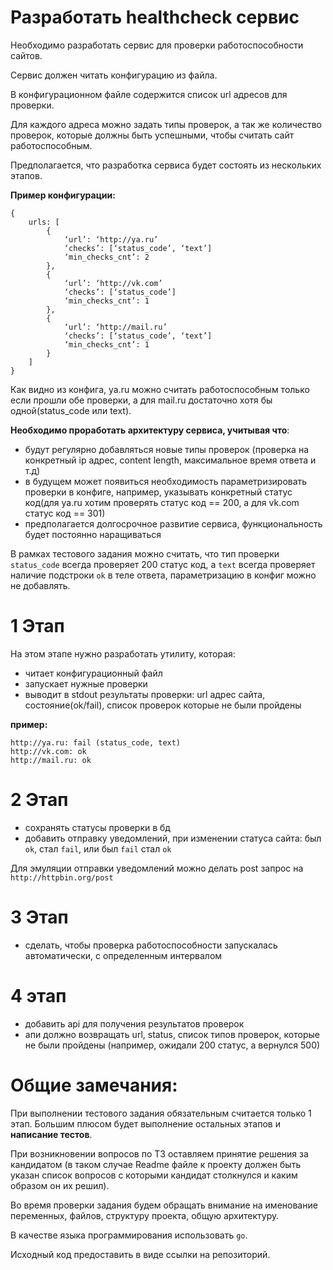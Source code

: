 # Разработать healthcheck сервис

Необходимо разработать сервис для проверки работоспособности сайтов.

Сервис должен читать конфигурацию из файла.

В конфигурационном файле содержится список url адресов для проверки.

Для каждого адреса можно задать типы проверок, а так же количество проверок, которые должны быть успешными, чтобы считать сайт работоспособным.

Предполагается, что разработка сервиса будет состоять из нескольких этапов.

**Пример конфигурации:**

```
{
    urls: [
        {
            ‘url’: ‘http://ya.ru’
            ‘checks’: [‘status_code’, ‘text’]
            ‘min_checks_cnt’: 2
        },
        {
            ‘url’: ‘http://vk.com’
            ‘checks’: [‘status_code’]
            ‘min_checks_cnt’: 1
        },
        {
            ‘url’: ‘http://mail.ru’
            ‘checks’: [‘status_code’, ‘text’]
            ‘min_checks_cnt’: 1
        }
    ]
}
```

Как видно из конфига, ya.ru можно считать работоспособным только если прошли обе проверки, а для mail.ru достаточно хотя бы одной(status_code или text).

**Необходимо проработать архитектуру сервиса, учитывая что**:

- будут регулярно добавляться новые типы проверок (проверка на конкретный ip адрес, content length, максимальное время ответа и т.д)
- в будущем может появиться необходимость параметризировать проверки в конфиге, например, указывать конкретный статус код(для ya.ru хотим проверять статус код == 200, а для vk.com статус код == 301)
- предполагается долгосрочное развитие сервиса, функциональность будет постоянно наращиваться

В рамках тестового задания можно считать, что тип проверки `status_code` всегда проверяет 200 статус код, а `text` всегда проверяет наличие подстроки `ok` в теле ответа, параметризацию в конфиг можно не добавлять.

# 1 Этап

На этом этапе нужно разработать утилиту, которая:
- читает конфигурационный файл
- запускает нужные проверки
- выводит в stdout результаты проверки: url адрес сайта, состояние(ok/fail), список проверок которые не были пройдены

**пример:**

```
http://ya.ru: fail (status_code, text)
http://vk.com: ok
http://mail.ru: ok
```

# 2 Этап

- сохранять статусы проверки в бд
- добавить отправку уведомлений, при изменении статуса сайта: был `ok`, стал `fail`, или был `fail` стал `ok`

Для эмуляции отправки уведомлений можно делать post запрос на `http://httpbin.org/post`

# 3 Этап
- сделать, чтобы проверка работоспособности запускалась автоматически, с определенным интервалом

# 4 этап
- добавить api для получения результатов проверок
- апи должно возвращать url, status, список типов проверок, которые не были пройдены (например, ожидали 200 статус, а вернулся 500)

# Общие замечания:

При выполнении тестового задания обязательным считается только 1 этап. Большим плюсом будет выполнение остальных этапов и **написание тестов**.

При возникновении вопросов по ТЗ оставляем принятие решения за кандидатом (в таком случае Readme файле к проекту должен быть указан список вопросов с которыми кандидат столкнулся и каким образом он их решил).

Во время проверки задания будем обращать внимание на именование переменных, файлов, структуру проекта, общую архитектуру.

В качестве языка программирования использовать `go`.

Исходный код предоставить в виде ссылки на репозиторий.